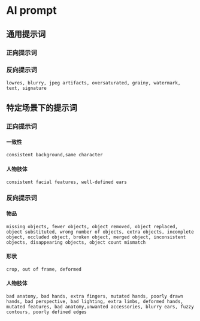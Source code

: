 # AI prompt

## 通用提示词
### 正向提示词
### 反向提示词
```
lowres, blurry, jpeg artifacts, oversaturated, grainy, watermark, text, signature
```
## 特定场景下的提示词

### 正向提示词
#### 一致性
```
consistent background,same character
```
#### 人物肢体
```
consistent facial features, well-defined ears
```

### 反向提示词
#### 物品
```
missing objects, fewer objects, object removed, object replaced, object substituted, wrong number of objects, extra objects, incomplete object, occluded object, broken object, merged object, inconsistent objects, disappearing objects, object count mismatch
```
#### 形状
```
crop, out of frame, deformed
```
#### 人物肢体
```
bad anatomy, bad hands, extra fingers, mutated hands, poorly drawn hands, bad perspective, bad lighting, extra limbs, deformed hands, mutated features, bad anatomy,unwanted accessories, blurry ears, fuzzy contours, poorly defined edges
```